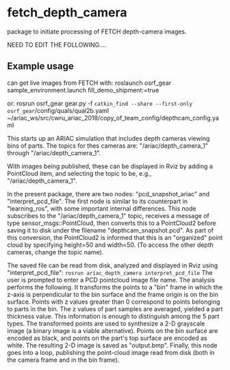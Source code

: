 # fetch_depth_camera

package to initiate processing of FETCH depth-camera images.

NEED TO EDIT THE FOLLOWING....

## Example usage
can get live images from FETCH with: 
roslaunch osrf_gear sample_environment.launch fill_demo_shipment:=true

or:
rosrun osrf_gear gear.py -f `catkin_find --share --first-only osrf_gear`/config/quals/qual2b.yaml ~/ariac_ws/src/cwru_ariac_2018/copy_of_team_config/depthcam_config.yaml

This starts up an ARIAC simulation that includes depth cameras viewing bins of parts. 
The topics for thes cameras are: "/ariac/depth_camera_1" through "/ariac/depth_camera_1".

With images being published, these can be displayed in Rviz by adding a PointCloud item, and selecting the topic to be, e.g., 
"/ariac/depth_camera_1".  

In the present package, there are two nodes: "pcd_snapshot_ariac" and "interpret_pcd_file".  The first node is similar to
its counterpart in "learning_ros", with some important internal differences.  This node subscribes to the "/ariac/depth_camera_1"
topic, receives a message of type sensor_msgs::PointCloud, then converts this to a PointCloud2 before saving it to disk
under the filename "depthcam_snapshot.pcd".  As part of this conversion, the PointCloud2 is informed that this is an
"organized" point cloud by specifying height=50 and width=50.  (To access the other depth cameras, change the topic name).  

The saved file can be read from disk, analyzed and displayed in Rviz using "interpret_pcd_file":
`rosrun ariac_depth_camera interpret_pcd_file`
The user is prompted to enter a PCD pointcloud image file name.  The analysis performs the following.  It transforms the points
to a "bin" frame in which the z-axis is perpendicular to the bin surface and the frame origin is on the bin surface.  Points with
z values greater than 0 correspond to points belonging to parts in the bin.  The z values of part samples are averaged, yielded
a part thickness value.  This information is enough to distinguish among the 5 part types.  The transformed points are 
used to synthesize a 2-D grayscale image (a binary image is a viable alternative).  Points on the bin surface are encoded as black, 
and points on the part's top surface are encoded as white.  The resulting 2-D image is saved as "output.bmp".  Finally, 
this node goes into a loop, publishing the point-cloud image read from disk (both in the camera frame and in the bin frame).


